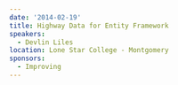 ```yaml
---
date: '2014-02-19'
title: Highway Data for Entity Framework
speakers:
  - Devlin Liles
location: Lone Star College - Montgomery
sponsors: 
  - Improving
---
```

